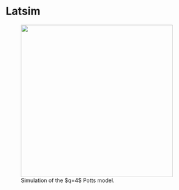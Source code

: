 # Latsim

<div>
<figure>
<img src="https://user-images.githubusercontent.com/49154901/113180001-87e67b00-9250-11eb-99c8-26eca989bf41.png" width="400" height="400"/>
<figcaption> Simulation of the $q=4$ Potts model. </figcaption>
</figure>
</div>
